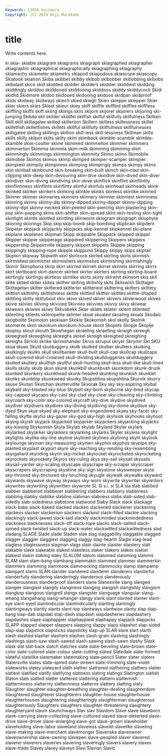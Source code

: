 ```yaml
---
Keywords: 13926 kojimura
Copyright: (C) 2024 Koji Murakami
---
```


# title

Write contents here.



ki skia- skiable skiagram
skiagrams skiagraph skiagraphed skiagrapher skiagraphic skiagraphical skiagraphically skiagraphing skiagraphy skiamachy
skiameter skiametry skiapod skiapodous skiascope skiascopy Skiatook skiatron Skiba skibbet
skibby skibob skibobber skibobbing skibobs skibslast skice skid skidded skidder
skidders skiddier skiddiest skidding skiddingly skiddoo skiddooed skiddooing skiddoos skiddy
skiddycock Skidi skidlid Skidmore skidoo skidooed skidooing skidoos skidpan skidproof
skids skidway skidways skiech skied skiegh Skien skieppe skiepper Skier
skier skiers skies Skiest skieur skiey skiff skiffle skiffled skiffles
skiffless skiffling skiffs skift skiing skiings skiis skijore skijorer skijorers
skijoring ski-jumping Skikda skil skilder skildfel skilfish skilful skilfully skilfulness
Skilken Skill skill skillagalee skilled skillenton Skillern skilless skillessness skillet
skilletfish skilletfishes skillets skillful skillfully skillfulness skillfulnesses skilligalee skilling skillings
skillion skill-less skill-lessness Skillman skillo skills skilly skilpot skilts skilty
skim skimback skimble-scamble skimble-skamble skim-coulter skime skimmed skimmelton skimmer skimmers
skimmerton Skimmia skimmia skim-milk skimming skimming-dish skimmingly skimmings skimmington skimmity
Skimo skimo Skimobile skimobile Skimos skimos skimp skimped skimper-scamper skimpier
skimpiest skimpily skimpiness skimping skimpingly skimps skimpy skims skin skinball
skinbound skin-breaking skin-built skinch skin-clad skin-clipping skin-deep skin-devouring skin-dive skindive
skin-dived skin-diver skindiver skin-diving skindiving skin-dove skinflick skinflint skinflintily skinflintiness
skinflints skinflinty skinful skinfuls skinhead skinheads skink skinked skinker skinkers
skinking skinkle skinks skinless skinlike skinned Skinner skinner skinneries skinners
skinnery skinnier skinniest skinniness skinning skinny skinny-dip skinny-dipped skinny-dipper skinny-dipping
skinny-dipt skinny-necked skin-peeled skin-piercing skin-plastering skin-pop skin-popping skins skin-shifter skin-spread
skint skin-testing skin-tight skintight skintle skintled skintling skinworm skiogram skiograph
skiophyte skioring skiorings Skip skip skip-bomb skip-bombing skipbrain skipdent Skipetar
skipjack skipjackly skipjacks skip-kennel skipkennel ski-plane skiplane skiplanes skipman Skipp
skippable Skippack skipped skippel Skipper skipper skipperage skippered skippering Skippers
skippers skippership Skipperville skippery skippet skippets Skippie skipping skippingly skipping-rope
skipple skippund Skippy skippy skips skiptail Skipton skipway Skipwith skirl
skirlcock skirled skirling skirls skirmish skirmished skirmisher skirmishers skirmishes skirmishing
skirmishingly Skirnir Skirophoria skirp skirr skirred skirreh skirret skirrets skirring
skirrs skirt skirtboard skirt-dancer skirted skirter skirters skirting skirting-board skirtingly
skirtings skirtless skirtlike skirts skirty skirwhit skirwort skis skit skite
skited skiter skites skither skiting skitishly skits Skitswish Skittaget Skittagetan
skitter skittered skitterier skitteriest skittering skitters skittery skittish skittishly skittishness
skittle skittled skittler skittles skittle-shaped skittling skitty skittyboot skiv skive
skived skiver skivers skiverwood skives skivie skivies skiving skivvied Skivvies
skivvies skivvy skivy skiwear skiwears skiwies skiwy Skkvabekk Sklar sklate
sklater sklent sklented sklenting sklents skleropelite sklinter skoal skoaled skoaling
skoals Skodaic skogbolite Skoinolon skokiaan Skokie Skokomish skol skolly Skolnik
skomerite skoo skookum skookum-house skoot Skopets Skopje Skoplje skoptsy skout
skouth Skowhegan skraeling skraelling skraigh skreegh skreeghed skreeghing skreeghs skreel
skreigh skreighed skreighing skreighs Skricki skrike skrimshander Skros skrupul skryer
Skrymir Skt SKU skua skuas Skuld skulduggery skulk skulked skulker
skulkers skulking skulkingly skulks skull skullbanker skull-built skull-cap skullcap skullcaps
skull-covered skull-crowned skull-dividing skullduggeries skullduggery skulled skullery skullfish skullful skull-hunting
skull-less skull-like skull-lined skulls skully skulp skun skunk skunkbill skunkbush
skunkdom skunk-drunk skunked skunkery skunkhead skunk-headed skunking skunkish skunklet skunks
skunktop skunkweed skunky Skupshtina skupshtina Skurnik skurry skuse Skutari Skutchan
skutterudite Skvorak Sky sky sky-aspiring skybal skybald sky-blasted sky-blue Skybolt
sky-born skyborne sky-bred skycap sky-capped skycaps sky-cast sky-clad sky-clear sky-cleaving
sky-climbing skycoach sky-color sky-colored skycraft sky-dive skydive skydived skydiver skydivers
skydives sky-diving skydiving sky-dome skydove sky-dyed Skye skye skyed sky-elephant
sky-engendered skyey sky-facer sky-falling skyfte skyful sky-gazer sky-god sky-high skyhook
skyhooks skyhoot skying skyish skyjack skyjacked skyjacker skyjackers skyjacking skyjacks
sky-kissing Skykomish Skyla Skylab skylab Skyland Skylar skylark skylarked skylarker
skylarkers skylarking skylarks Skyler skyless skylight skylights skylike sky-line skyline
skylined skylines skylining skylit skylook skylounge skyman sky-measuring skymen skyphoi
skyphos skypipe sky-planted skyplast skyport skyre sky-reaching sky-rending sky-resembling skyrgaliard
skyriding skyrin sky-rocket skyrocket skyrocketed skyrocketing skyrockets skyrockety Skyros sky-ruling
skys sky-sail skysail skysails skysail-yarder sky-scaling skyscape skyscrape sky-scraper skyscraper
skyscrapers skyscraping skyshine sky-sign skystone skysweeper skyte sky-throned sky-tinctured sky-touching
skyugle skywalk skywalks skyward skywards skywave skyway skyways sky-worn skywrite
skywriter skywriters skywrites skywriting skywritten skywrote SL Sl s.l. sl
SLA sla slab slabbed slabber slabbered slabberer slabbering slabbers slabbery
slabbiness slabbing slabby slablike slabline slabman slabness slabs slab-sided slab-sidedly
slab-sidedness slabstone slabwood Slaby Slack slack slackage slack-bake slack-baked slacked
slacken slackened slackener slackening slackens slacker slackerism slackers slackest slack-filled
slackie slacking slackingly slack-jawed slack-laid slackly slackminded slackmindedness slackness slacknesses
slack-off slack-rope slacks slack-salted slack-spined slack-twisted slack-up slack-water slackwitted slackwittedness
slad sladang SLADE Slade slade Sladen slae slag slaggability slaggable
slagged slagger slaggier slaggiest slagging slaggy slag-hearth Slagle slag-lead slagless
slaglessness slagman slags slain slainte slaister slaistery slait slakable slake
slakeable slaked slakeless slaker slakers slakes slakier slakiest slakin slaking
slaky SLALOM slalom slalomed slaloming slaloms SLAM slam slam-bang slambang
slammakin slammed slammer slammerkin slammers slamming slammock slammocking slammocky slamp
slampamp slampant slams SLAN slander slandered slanderer slanderers slanderful slanderfully
slandering slanderingly slanderous slanderously slanderousness slanderproof slanders slane Slanesville slang
slanged slangier slangiest slangily slanginess slanging slangish slangishly slangism slangkop
slangous slangrell slangs slangster slanguage slangular slang-whang slangwhang slang-whanger slangy
slank slant slanted slanter slant-eye slant-eyed slantindicular slantindicularly slanting slantingly
slantingways slantly slants slant-top slantways slantwise slanty slap slap-bang slap-dab
slapdab slap-dash slapdash slapdasheries slapdashery slapdashes slape slaphappier slaphappiest slaphappy
slapjack slapjacks SLAPP slapped slapper slappers slapping slappy slaps slapshot
slap-sided slap-slap slapstick slapsticks slapsticky slap-up SLAR slare slart slarth
slash slashed slasher slashers slashes slash-grain slashing slashingly slashings slash-saw
slash-sawed slash-sawing slash-sawn slashy Slask slask slat slat-back slatch slatches
slate slate-beveling slate-brown slate-color slate-colored slate-colour slate-cutting slated Slatedale slate-formed
slateful slatelike slatemaker slatemaking slate-pencil Slater slater slaters Slatersville slates
slate-spired slate-strewn slate-trimming slate-violet slateworks slatey slateyard slath slather slathered
slathering slathers slatier slatiest slatified slatify slatifying slatiness slating slatings
Slatington slatish Slaton slats slatted slatter slattered slattering slattern slatternish
slatternliness slatternly slatternness slatterns slattery slatting slaty Slaughter slaughter slaughter-breathing
slaughter-dealing slaughterdom slaughtered slaughterer slaughterers slaughter-house slaughterhouse slaughterhouses slaughtering slaughteringly
slaughterman slaughterous slaughterously Slaughters slaughters slaughter-threatening slaughtery slaughteryard slaum slaunchways
Slav slav Slavdom Slave slave slaveborn slave-carrying slave-collecting slave-cultured slaved
slave-deserted slave-drive slave-driver slave-enlarging slave-got slave-grown slaveholder slaveholding slave-labor slaveland
slaveless slavelet slavelike slaveling slave-making slave-merchant slavemonger Slavenska slaveowner slaveownership
slave-owning slavepen slave-peopled slaver slavered slaverer slaverers slaveries slavering slaveringly
slavers slavery slaves slave-trade Slavey slavey slaveys Slavi Slavian Slavic
